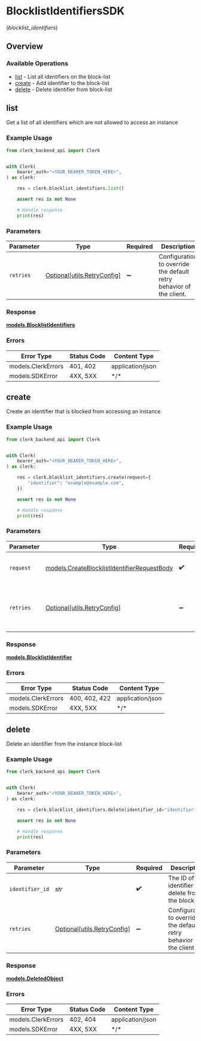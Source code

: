# BlocklistIdentifiersSDK
(*blocklist_identifiers*)

## Overview

### Available Operations

* [list](#list) - List all identifiers on the block-list
* [create](#create) - Add identifier to the block-list
* [delete](#delete) - Delete identifier from block-list

## list

Get a list of all identifiers which are not allowed to access an instance

### Example Usage

<!-- UsageSnippet language="python" operationID="ListBlocklistIdentifiers" method="get" path="/blocklist_identifiers" -->
```python
from clerk_backend_api import Clerk


with Clerk(
    bearer_auth="<YOUR_BEARER_TOKEN_HERE>",
) as clerk:

    res = clerk.blocklist_identifiers.list()

    assert res is not None

    # Handle response
    print(res)

```

### Parameters

| Parameter                                                           | Type                                                                | Required                                                            | Description                                                         |
| ------------------------------------------------------------------- | ------------------------------------------------------------------- | ------------------------------------------------------------------- | ------------------------------------------------------------------- |
| `retries`                                                           | [Optional[utils.RetryConfig]](../../models/utils/retryconfig.md)    | :heavy_minus_sign:                                                  | Configuration to override the default retry behavior of the client. |

### Response

**[models.BlocklistIdentifiers](../../models/blocklistidentifiers.md)**

### Errors

| Error Type         | Status Code        | Content Type       |
| ------------------ | ------------------ | ------------------ |
| models.ClerkErrors | 401, 402           | application/json   |
| models.SDKError    | 4XX, 5XX           | \*/\*              |

## create

Create an identifier that is blocked from accessing an instance

### Example Usage

<!-- UsageSnippet language="python" operationID="CreateBlocklistIdentifier" method="post" path="/blocklist_identifiers" -->
```python
from clerk_backend_api import Clerk


with Clerk(
    bearer_auth="<YOUR_BEARER_TOKEN_HERE>",
) as clerk:

    res = clerk.blocklist_identifiers.create(request={
        "identifier": "example@example.com",
    })

    assert res is not None

    # Handle response
    print(res)

```

### Parameters

| Parameter                                                                                           | Type                                                                                                | Required                                                                                            | Description                                                                                         |
| --------------------------------------------------------------------------------------------------- | --------------------------------------------------------------------------------------------------- | --------------------------------------------------------------------------------------------------- | --------------------------------------------------------------------------------------------------- |
| `request`                                                                                           | [models.CreateBlocklistIdentifierRequestBody](../../models/createblocklistidentifierrequestbody.md) | :heavy_check_mark:                                                                                  | The request object to use for the request.                                                          |
| `retries`                                                                                           | [Optional[utils.RetryConfig]](../../models/utils/retryconfig.md)                                    | :heavy_minus_sign:                                                                                  | Configuration to override the default retry behavior of the client.                                 |

### Response

**[models.BlocklistIdentifier](../../models/blocklistidentifier.md)**

### Errors

| Error Type         | Status Code        | Content Type       |
| ------------------ | ------------------ | ------------------ |
| models.ClerkErrors | 400, 402, 422      | application/json   |
| models.SDKError    | 4XX, 5XX           | \*/\*              |

## delete

Delete an identifier from the instance block-list

### Example Usage

<!-- UsageSnippet language="python" operationID="DeleteBlocklistIdentifier" method="delete" path="/blocklist_identifiers/{identifier_id}" -->
```python
from clerk_backend_api import Clerk


with Clerk(
    bearer_auth="<YOUR_BEARER_TOKEN_HERE>",
) as clerk:

    res = clerk.blocklist_identifiers.delete(identifier_id="identifier123")

    assert res is not None

    # Handle response
    print(res)

```

### Parameters

| Parameter                                                           | Type                                                                | Required                                                            | Description                                                         | Example                                                             |
| ------------------------------------------------------------------- | ------------------------------------------------------------------- | ------------------------------------------------------------------- | ------------------------------------------------------------------- | ------------------------------------------------------------------- |
| `identifier_id`                                                     | *str*                                                               | :heavy_check_mark:                                                  | The ID of the identifier to delete from the block-list              | identifier123                                                       |
| `retries`                                                           | [Optional[utils.RetryConfig]](../../models/utils/retryconfig.md)    | :heavy_minus_sign:                                                  | Configuration to override the default retry behavior of the client. |                                                                     |

### Response

**[models.DeletedObject](../../models/deletedobject.md)**

### Errors

| Error Type         | Status Code        | Content Type       |
| ------------------ | ------------------ | ------------------ |
| models.ClerkErrors | 402, 404           | application/json   |
| models.SDKError    | 4XX, 5XX           | \*/\*              |